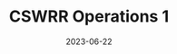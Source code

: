---
title: "CSWRR Operations 1"
date: 2023-06-22
tags: ["operations"]
series: "Operation Sessions"
draft: false
---
